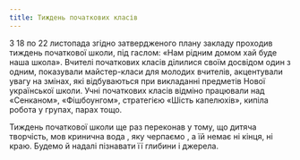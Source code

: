 ```yaml
---
title: Тиждень початкових класів
---
```


З 18 по 22 листопада згідно затвердженого плану закладу проходив тиждень початкової школи, під гаслом: «Нам рідним домом хай буде наша школа». Вчителі початкових класів ділилися своїм досвідом один з одним, показували майстер-класи для молодих вчителів, акцентували увагу на змінах, які відбуваються при викладанні предметів Нової української школи. Учні початкових класів відміно працювали над «Сенканом», «Фішбоунгом», стратегією «Шість капелюхів», кипіла робота у групах, парах тощо.

Тиждень початкової школи ще раз переконав у тому, що дитяча творчість, мов кринична вода , яку черпаємо , а їй немає ні кінця, ні краю. Будемо й надалі пізнавати її глибини і джерела.

<slideshow></slideshow>
